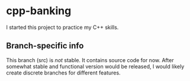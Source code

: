 # cpp-banking
I started this project to practice my C++ skills.

## Branch-specific info
This branch (src) is *not* stable.
It contains source code for now. After somewhat stable and functional version would be released, I would likely create discrete branches for different features.
